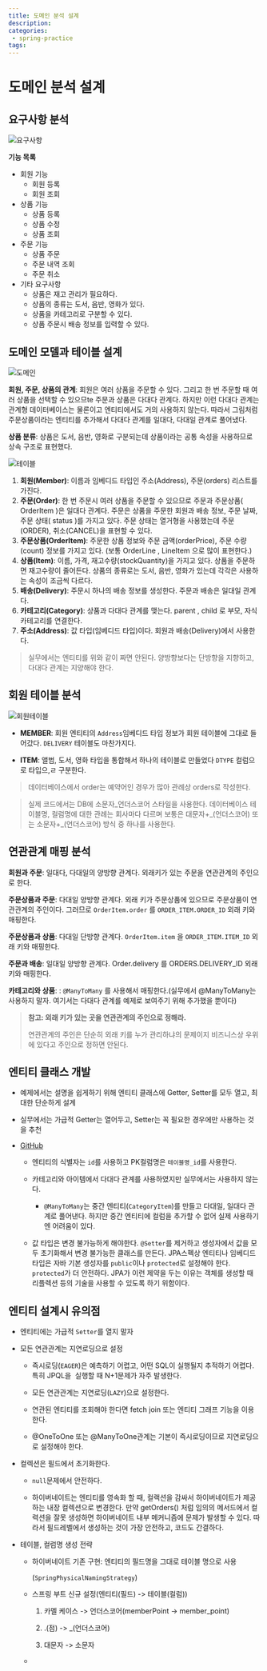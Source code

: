 ```yaml
---
title: 도메인 분석 설계
description:
categories:
 - spring-practice
tags:
---
```


# 도메인 분석 설계

## 요구사항 분석

<img alt="요구사항" src="/assets/images/helloshop.png" />  

**기능 목록**

- 회원 기능
  - 회원 등록
  - 회원 조회
- 상품 기능
  - 상품 등록
  - 상품 수정
  - 상품 조회
- 주문 기능
  - 상품 주문
  - 주문 내역 조회
  - 주문 취소
- 기타 요구사항
  - 상품은 재고 관리가 필요하다.
  - 상품의 종류는 도서, 음반, 영화가 있다.
  - 상품을 카테고리로 구분할 수 있다.
  - 상품 주문시 배송 정보를 입력할 수 있다.

## 도메인 모델과 테이블 설계

<img title="" src="/assets/images/domain.png" alt="도메인">  

**회원, 주문, 상품의 관계**: 회원은 여러 상품을 주문할 수 있다. 그리고 한 번 주문할 때 여러 상품을 선택할 수 있으므te 주문과 상품은 다대다 관계다. 하지만 이런 다대다 관계는 관계형 데이터베이스는 물론이고 엔티티에서도 거의 사용하지 않는다. 따라서 그림처럼 주문상품이라는 엔티티를 추가해서 다대다 관계를 일대다, 다대일 관계로 풀어냈다.  

**상품 분류**: 상품은 도서, 음반, 영화로 구분되는데 상품이라는 공통 속성을 사용하므로 상속 구조로 표현했다.  

<img alt="테이블" src="/assets/images/entity.png" />  

1. **회원(Member)**: 이름과 임베디드 타입인 주소(Address), 주문(orders) 리스트를 가진다.  
2. **주문(Order)**: 한 번 주문시 여러 상품을 주문할 수 있으므로 주문과 주문상품( OrderItem )은 일대다 관계다. 주문은 상품을 주문한 회원과 배송 정보, 주문 날짜, 주문 상태( status )를 가지고 있다. 주문 상태는 열거형을 사용했는데 주문(ORDER), 취소(CANCEL)을 표현할 수 있다.  
3. **주문상품(OrderItem)**: 주문한 상품 정보와 주문 금액(orderPrice), 주문 수량(count) 정보를 가지고 있다. (보통 OrderLine , LineItem 으로 많이 표현한다.)  
4. **상품(Item)**: 이름, 가격, 재고수량(stockQuantity)을 가지고 있다. 상품을 주문하면 재고수량이 줄어든다. 상품의 종류로는 도서, 음반, 영화가 있는데 각각은 사용하는 속성이 조금씩 다르다.  
5. **배송(Delivery)**: 주문시 하나의 배송 정보를 생성한다. 주문과 배송은 일대일 관계다.  
6. **카테고리(Category)**: 상품과 다대다 관계를 맺는다. parent , child 로 부모, 자식 카테고리를 연결한다.  
7. **주소(Address)**: 값 타입(임베디드 타입)이다. 회원과 배송(Delivery)에서 사용한다.  



> 실무에서는 엔티티를 위와 같이 짜면 안된다. 양방향보다는 단방향을 지향하고, 다대다 관계는 지양해야 한다. 

## 회원 테이블 분석

<img alt="회원테이블" src="/assets/images/member-table.png" />

- **MEMBER**: 회원 엔티티의 `Address`임베디드 타입 정보가 회원 테이블에 그대로 들어갔다. `DELIVERY` 테이블도 마찬가지다.

- **ITEM**: 앨범, 도서, 영화 타입을 통합해서 하나의 테이블로 만들었다 `DTYPE` 컬럼으로 타입으,ㄹ 구분한다.
  
  

> 데이터베이스에서 order는 예약어인 경우가 많아 관례상 orders로 작성한다.

> 실제 코드에서는 DB에 소문자_언더스코어 스타일을 사용한다. 데이터베이스 테이블명, 컬럼명에 대한 관례는 회사마다 다르며 보통은 대문자+\_(언더스코어) 또는 소문자+\_(언더스코어) 방식 중 하나를 사용한다.

## 연관관계 매핑 분석

**회원과 주문**: 일대다, 다대일의 양방향 관계다. 외래키가 있는 주문을 연관관계의 주인으로 한다.

**주문상품과 주문**: 다대일 양방향 관계다. 외래 키가 주문상품에 있으므로 주문상품이 연관관계의 주인이다. 그러므로 `OrderItem.order` 를 `ORDER_ITEM.ORDER_ID` 외래 키와 매핑한다.

**주문상품과 상품**: 다대일 단방향 관계다. `OrderItem.item` 을 `ORDER_ITEM.ITEM_ID` 외래 키와 매핑한다.

**주문과 배송**: 일대일 양방향 관계다. Order.delivery 를 ORDERS.DELIVERY_ID 외래 키와 매핑한다.

**카테고리와 상품**: : `@ManyToMany` 를 사용해서 매핑한다.(실무에서 @ManyToMany는 사용하지 말자. 여기서는 다대다 관계를 예제로 보여주기 위해 추가했을 뿐이다)



> **참고: 외래 키가 있는 곳을 연관관계의 주인으로 정해라.**
> 
> 연관관계의 주인은 단순히 외래 키를 누가 관리하냐의 문제이지 비즈니스상 우위에 있다고 주인으로 정하면 안된다.



## 엔티티 클래스 개발

- 예제에서는 설명을 쉽게하기 위해 엔티티 클래스에 Getter, Setter를 모두 열고, 최대한 단순하게 설계

- 실무에서는 가급적 Getter는 열어두고, Setter는 꼭 필요한 경우에만 사용하는 것을 추천

- [GitHub](https://github.com/EomYoosang/SpringPractice/tree/main/src/main/java/jpabook/jpashop/domain)
  
  - 엔티티의 식별자는 `id`를 사용하고 PK컬럼명은 `테이블명_id`를 사용한다. 
  
  - 카테고리와 아이템에서 다대다 관계를 사용하였지만 실무에서는 사용하지 않는다.
    
    - `@ManyToMany`는 중간 엔티티(`CategoryItem`)를 만들고 다대일, 일대다 관계로 풀어낸다. 하지만 중간 엔티티에 컬럼을 추가할 수 없어 실제 사용하기엔 어려움이 있다.
  
  - 값 타입은 변경 불가능하게 해야한다. `@Setter`를 제거하고 생성자에서 값을 모두 초기화해서 변경 불가능한 클래스를 만든다. JPA스펙상 엔티티나 임베디드 타입은 자바 기본 생성자를 `public`이나 `protected`로 설정해야 한다. `protected`가 더 안전하다.
    JPA가 이런 제약을 두는 이유는 객체를 생성할 때 리플렉션 등의 기술을 사용할 수 있도록 하기 위함이다.  

## 엔티티 설계시 유의점

- 엔티티에는 가급적 `Setter`를 열지 말자

- 모든 연관관계는 지연로딩으로 설정
  
  - 즉시로딩(`EAGER`)은 예측하기 어렵고, 어떤 SQL이 실행될지 추적하기 어렵다. 특히 JPQL을  실행할 때 N+1문제가 자주 발생한다. 
  
  - 모든 연관관계는 지연로딩(`LAZY`)으로 설정한다.
  
  - 연관된 엔티티를 조회해야 한다면 fetch join 또는 엔티티 그래프 기능을 이용한다. 
  
  - @OneToOne 또는 @ManyToOne관계는 기본이 즉시로딩이므로 지연로딩으로 설정해야 한다.

- 컬렉션은 필드에서 초기화한다. 
  
  - `null`문제에서 안전하다.
  
  - 하이버네이트는 엔티티를 영속화 할 때, 컬랙션을 감싸서 하이버네이트가 제공하는 내장 컬렉션으로 변경한다. 만약 getOrders() 처럼 임의의 메서드에서 컬력션을 잘못 생성하면 하이버네이트 내부 메커니즘에 문제가 발생할 수 있다. 따라서 필드레벨에서 생성하는 것이 가장 안전하고, 코드도 간결하다.

- 테이블, 컬럼명 생성 전략
  
  - 하이버네이트 기존 구현: 엔티티의 필드명을 그대로 테이블 명으로 사용
    
    (`SpringPhysicalNamingStrategy`)
  
  - 스프링 부트 신규 설정(엔티티(필드) -> 테이블(컬럼))
    
    1. 카멜 케이스 -> 언더스코어(memberPoint -> member_point)
    
    2. .(점) -> _(언더스코어)
    
    3. 대문자 -> 소문자
  
  - 